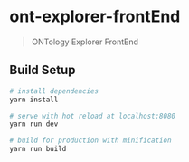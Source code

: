 # ont-explorer-frontEnd

> ONTology Explorer FrontEnd

## Build Setup

``` bash
# install dependencies
yarn install

# serve with hot reload at localhost:8080
yarn run dev

# build for production with minification
yarn run build
